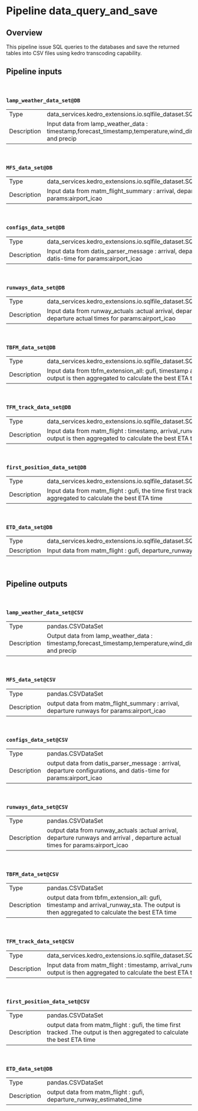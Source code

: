 # Pipeline data_query_and_save

## Overview

This pipeline issue SQL queries to the databases and save the returned tables into CSV files using kedro transcoding
capability.

## Pipeline inputs
</br>
<!---
The list of pipeline inputs.
-->

### `lamp_weather_data_set@DB`
|      |                    |
| ---- | ------------------ |
Type  |  data_services.kedro_extensions.io.sqlfile_dataset.SQLQueryFileDataSet|
| Description | Input data from lamp_weather_data : timestamp,forecast_timestamp,temperature,wind_direction,wind_speed,wind_gust,cloud_ceiling,visibility,cloud,lightning_prob and precip|
</br>


### `MFS_data_set@DB`
|      |                    |
| ---- | ------------------ |
Type  |  data_services.kedro_extensions.io.sqlfile_dataset.SQLQueryFileChunkedDataSet|
| Description | Input data from matm_flight_summary : arrival, departure runways for params:airport_icao|
</br>

### `configs_data_set@DB`
|      |                    |
| ---- | ------------------ |
Type  |  data_services.kedro_extensions.io.sqlfile_dataset.SQLQueryFileChunkedDataSet|
| Description | Input data from datis_parser_message : arrival, departure configurations, and datis-time for params:airport_icao|
</br>




### `runways_data_set@DB`
|      |                    |
| ---- | ------------------ |
Type  |  data_services.kedro_extensions.io.sqlfile_dataset.SQLQueryFileChunkedDataSet|
| Description | Input data from runway_actuals :actual arrival, departure runways and arrival , departure actual times for params:airport_icao|
</br>



### `TBFM_data_set@DB`
|      |                    |
| ---- | ------------------ |
Type  |  data_services.kedro_extensions.io.sqlfile_dataset.SQLQueryFileChunkedDataSet|
| Description | Input data from tbfm_extension_all: gufi, timestamp and arrival_runway_sta. The output is then aggregated to calculate the best ETA time|

</br> 

### `TFM_track_data_set@DB`
|      |                    |
| ---- | ------------------ |
Type | data_services.kedro_extensions.io.sqlfile_dataset.SQLQueryFileChunkedDataSet|
|Description | Input data from matm_flight : timestamp, arrival_runway_estimated_time.The output is then aggregated to calculate the best ETA time|
</br> 

### `first_position_data_set@DB`
|      |                    |
| ---- | ------------------ |
Type | data_services.kedro_extensions.io.sqlfile_dataset.SQLQueryFileChunkedDataSet|
|Description | Input data from matm_flight : gufi, the time first tracked .The output is then aggregated to calculate the best ETA time|
</br> 


### `ETD_data_set@DB`
|      |                    |
| ---- | ------------------ |
Type | data_services.kedro_extensions.io.sqlfile_dataset.SQLQueryFileChunkedDataSet|
|Description | Input data from matm_flight : gufi, departure_runway_estimated_time|
</br> 

## Pipeline outputs
</br>
<!---
The list of pipeline outputs.
-->


### `lamp_weather_data_set@CSV`
|      |                    |
| ---- | ------------------ |
| Type | pandas.CSVDataSet
|Description |  Output data from lamp_weather_data : timestamp,forecast_timestamp,temperature,wind_direction,wind_speed,wind_gust,cloud_ceiling,visibility,cloud,lightning_prob and precip|
</br> 

### `MFS_data_set@CSV`
|      |                    |
| ---- | ------------------ |
Type  |  pandas.CSVDataSet
| Description | output data from matm_flight_summary : arrival, departure runways for params:airport_icao|
</br>

### `configs_data_set@CSV`
|      |                    |
| ---- | ------------------ |
Type  |  pandas.CSVDataSet|
| Description | output data from datis_parser_message : arrival, departure configurations, and datis-time for params:airport_icao|
</br>




### `runways_data_set@CSV`
|      |                    |
| ---- | ------------------ |
Type  |  pandas.CSVDataSet
| Description | output data from runway_actuals :actual arrival, departure runways and arrival , departure actual times for params:airport_icao|
</br>



### `TBFM_data_set@CSV`
|      |                    |
| ---- | ------------------ |
Type  |  pandas.CSVDataSet|
| Description | output data from tbfm_extension_all: gufi, timestamp and arrival_runway_sta. The output is then aggregated to calculate the best ETA time|

</br> 

### `TFM_track_data_set@CSV`
|      |                    |
| ---- | ------------------ |
Type | data_services.kedro_extensions.io.sqlfile_dataset.SQLQueryFileChunkedDataSet|
|Description | Input data from matm_flight : timestamp, arrival_runway_estimated_time.The output is then aggregated to calculate the best ETA time|
</br> 

### `first_position_data_set@CSV`
|      |                    |
| ---- | ------------------ |
Type | pandas.CSVDataSet
|Description | output data from matm_flight : gufi, the time first tracked .The output is then aggregated to calculate the best ETA time|
</br> 


### `ETD_data_set@DB`
|      |                    |
| ---- | ------------------ |
Type | pandas.CSVDataSet
|Description | output data from matm_flight : gufi, departure_runway_estimated_time|
</br> 
